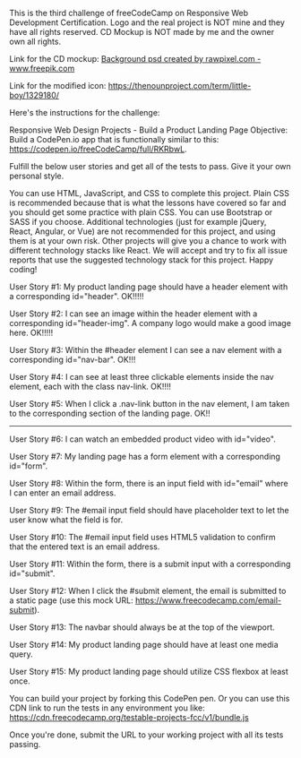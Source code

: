 This is the third challenge of freeCodeCamp on Responsive Web Development Certification.
Logo and the real project is NOT mine and they have all rights reserved.
CD Mockup is NOT made by me and the owner own all rights.

Link for the CD mockup:
<a href='https://www.freepik.com/psd/background'>Background psd created by rawpixel.com - www.freepik.com</a>

Link for the modified icon:
https://thenounproject.com/term/little-boy/1329180/

Here's the instructions for the challenge:


Responsive Web Design Projects - Build a Product Landing Page
Objective: Build a CodePen.io app that is functionally similar to this: https://codepen.io/freeCodeCamp/full/RKRbwL.

Fulfill the below user stories and get all of the tests to pass. Give it your own personal style.

You can use HTML, JavaScript, and CSS to complete this project. Plain CSS is recommended because that is what the lessons have covered so far and you should get some practice with plain CSS. You can use Bootstrap or SASS if you choose. Additional technologies (just for example jQuery, React, Angular, or Vue) are not recommended for this project, and using them is at your own risk. Other projects will give you a chance to work with different technology stacks like React. We will accept and try to fix all issue reports that use the suggested technology stack for this project. Happy coding!

User Story #1: My product landing page should have a header element with a corresponding id="header". OK!!!!!

User Story #2: I can see an image within the header element with a corresponding id="header-img". A company logo would make a good image here. OK!!!!!

User Story #3: Within the #header element I can see a nav element with a corresponding id="nav-bar". OK!!!

User Story #4: I can see at least three clickable elements inside the nav element, each with the class nav-link. OK!!!!

User Story #5: When I click a .nav-link button in the nav element, I am taken to the corresponding section of the landing page. OK!!

---



User Story #6: I can watch an embedded product video with id="video".


<!-- FORM -->

User Story #7: My landing page has a form element with a corresponding id="form".

User Story #8: Within the form, there is an input field with id="email" where I can enter an email address.

User Story #9: The #email input field should have placeholder text to let the user know what the field is for.

User Story #10: The #email input field uses HTML5 validation to confirm that the entered text is an email address.

User Story #11: Within the form, there is a submit input with a corresponding id="submit".

User Story #12: When I click the #submit element, the email is submitted to a static page (use this mock URL: https://www.freecodecamp.com/email-submit).


<!-- MEDIAQUERY -->

User Story #13: The navbar should always be at the top of the viewport.

User Story #14: My product landing page should have at least one media query.

<!-- FLEXBOX -->

User Story #15: My product landing page should utilize CSS flexbox at least once.

You can build your project by forking this CodePen pen. Or you can use this CDN link to run the tests in any environment you like: https://cdn.freecodecamp.org/testable-projects-fcc/v1/bundle.js

Once you're done, submit the URL to your working project with all its tests passing.
